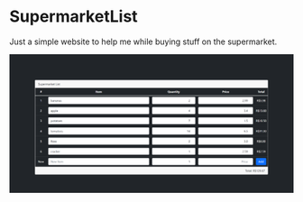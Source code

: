 # SupermarketList
Just a simple website to help me while buying stuff on the supermarket.

![Alt text](image1.png?raw=true "Example")